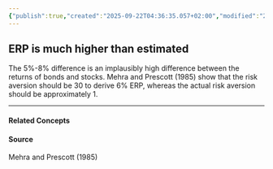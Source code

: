 ```yaml
---
{"publish":true,"created":"2025-09-22T04:36:35.057+02:00","modified":"2025-04-10T10:33:11.029+02:00","tags":["finance","psych","research"],"cssclasses":""}
---
```


## ERP is much higher than estimated

The 5%-8% difference is an implausibly high difference between the returns of bonds and stocks. Mehra and Prescott (1985) show that the risk aversion should be 30 to derive 6% ERP, whereas the actual risk aversion should be approximately 1.

---
#### Related Concepts

#### Source
Mehra and Prescott (1985)

